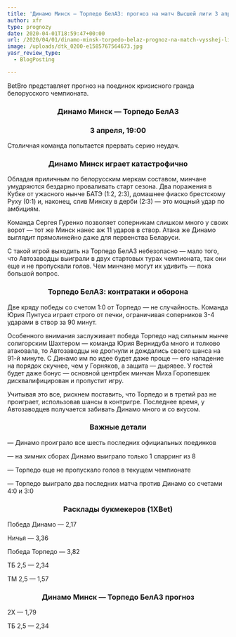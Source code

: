 ```yaml
---
title: 'Динамо Минск — Торпедо БелАЗ: прогноз на матч Высшей лиги 3 апреля'
author: xfr
type: prognozy
date: 2020-04-01T18:59:47+00:00
url: /2020/04/01/dinamo-minsk-torpedo-belaz-prognoz-na-match-vysshej-ligi-3-aprelya/
image: /uploads/dtk_0200-e1585767564673.jpg
yasr_review_type:
  - BlogPosting

---
```

BetBro представляет прогноз на поединок кризисного гранда белорусского чемпионата.

<h3 style="text-align: center">
  <strong>Динамо Минск &#8212; Торпедо БелАЗ</strong>
</h3>

<h3 style="text-align: center">
  <strong>3 апреля, 19:00</strong>
</h3>

Столичная команда попытается прервать серию неудач.

<h3 style="text-align: center">
  <strong>Динамо Минск играет катастрофично</strong>
</h3>

Обладая приличным по белорусским меркам составом, минчане умудряются бездарно проваливать старт сезона. Два поражения в Кубке от ужасного нынче БАТЭ (1:2, 2:3), домашнее фиаско брестскому Руху (0:1) и, наконец, слив Минску в дерби (2:3) &#8212; это мощный удар по амбициям.

Команда Сергея Гуренко позволяет соперникам слишком много у своих ворот &#8212; тот же Минск нанес аж 11 ударов в створ. Атака же Динамо выглядит прямолинейно даже для первенства Беларуси.

С такой игрой выходить на Торпедо БелАЗ небезопасно &#8212; мало того, что Автозаводцы выиграли в двух стартовых турах чемпионата, так они еще и не пропускали голов. Чем минчане могут их удивить &#8212; пока большой вопрос.

<h3 style="text-align: center">
  <strong>Торпедо БелАЗ: контратаки и оборона</strong>
</h3>

Две кряду победы со счетом 1:0 от Торпедо &#8212; не случайность. Команда Юрия Пунтуса играет строго от печки, ограничивая соперников 3-4 ударами в створ за 90 минут.

Особенного внимания заслуживает победа Торпедо над сильным нынче солигорским Шахтером &#8212; команда Юрия Вернидуба много и толково атаковала, то Автозаводцы не дрогнули и дождались своего шанса на 91-й минуте. С Динамо им по идее будет даже проще &#8212; его нападение на порядок скучнее, чем у Горняков, а защита &#8212; дырявее. У гостей будет даже бонус &#8212; основной центрбек минчан Миха Горопевшек дисквалифицирован и пропустит игру.

Учитывая это все, рискнем поставить, что Торпедо и в третий раз не проиграет, использовав шансы в контригре. Последнее время, у Автозаводцев получается забивать Динамо много и со вкусом.

<h3 style="text-align: center">
  <strong>Важные детали</strong>
</h3>

&#8212; Динамо проиграло все шесть последних официальных поединков

&#8212; на зимних сборах Динамо выиграло только 1 спарринг из 8

&#8212; Торпедо еще не пропускало голов в текущем чемпионате

&#8212; Торпедо выиграло два последних матча против Динамо со счетами 4:0 и 3:0

<h3 style="text-align: center">
  <strong>Расклады букмекеров (1XBet)</strong>
</h3>

Победа Динамо &#8212; 2,17

Ничья &#8212; 3,36

Победа Торпедо &#8212; 3,82

ТБ 2,5 &#8212; 2,34

ТМ 2,5 &#8212; 1,57

<h3 style="text-align: center">
  <strong>Динамо Минск &#8212; Торпедо БелАЗ прогноз</strong>
</h3>

2Х &#8212; 1,79

ТБ 2,5 &#8212; 2,34